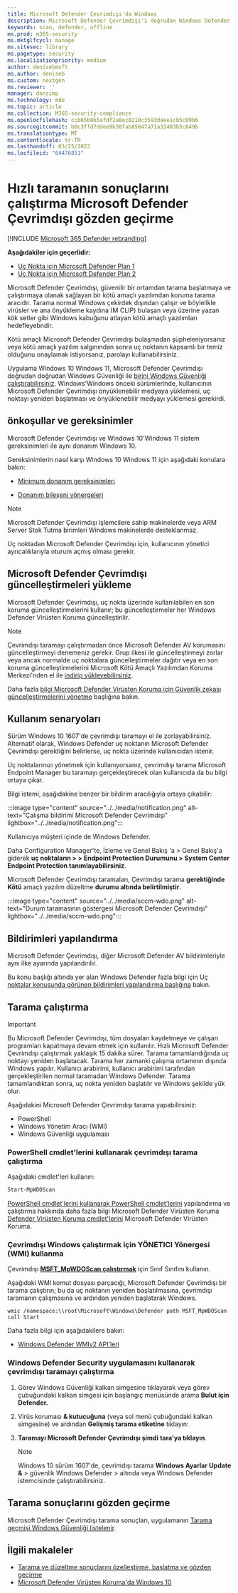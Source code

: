 ```yaml
---
title: Microsoft Defender Çevrimdışı'da Windows
description: Microsoft Defender Çevrimdışı'i doğrudan Windows Defender Virüsten Koruma kullanabilirsiniz. Bunun ağ içinde nasıl dağıtılacağı da yönetebilirsiniz.
keywords: scan, defender, offline
ms.prod: m365-security
ms.mktglfcycl: manage
ms.sitesec: library
ms.pagetype: security
ms.localizationpriority: medium
author: denisebmsft
ms.author: deniseb
ms.custom: nextgen
ms.reviewer: ''
manager: dansimp
ms.technology: mde
ms.topic: article
ms.collection: M365-security-compliance
ms.openlocfilehash: ccb65b865afdf2a0ec0210c3593daee1cb5c09b6
ms.sourcegitcommit: b0c3ffd7ddee9b30fab85047a71a31483b5c649b
ms.translationtype: MT
ms.contentlocale: tr-TR
ms.lasthandoff: 03/25/2022
ms.locfileid: "64476851"
---
```

# <a name="run-and-review-the-results-of-a-microsoft-defender-offline-scan"></a>Hızlı taramanın sonuçlarını çalıştırma Microsoft Defender Çevrimdışı gözden geçirme

[!INCLUDE [Microsoft 365 Defender rebranding](../../includes/microsoft-defender.md)]


**Aşağıdakiler için geçerlidir:**
- [Uç Nokta için Microsoft Defender Plan 1](https://go.microsoft.com/fwlink/p/?linkid=2154037)
- [Uç Nokta için Microsoft Defender Plan 2](https://go.microsoft.com/fwlink/p/?linkid=2154037)

Microsoft Defender Çevrimdışı, güvenilir bir ortamdan tarama başlatmaya ve çalıştırmaya olanak sağlayan bir kötü amaçlı yazılımdan koruma tarama aracıdır. Tarama normal Windows çekirdek dışından çalışır ve böylelikle virüsler ve ana önyükleme kaydına (M CLIP) bulaşan veya üzerine yazan kök setler gibi Windows kabuğunu atlayan kötü amaçlı yazılımları hedefleyebndir.

Kötü amaçlı Microsoft Defender Çevrimdışı bulaşmadan şüpheleniyorsanız veya kötü amaçlı yazılım salgınından sonra uç noktanın kapsamlı bir temiz olduğunu onaylamak istiyorsanız, parolayı kullanabilirsiniz.

Uygulama Windows 10 Windows 11, Microsoft Defender Çevrimdışı doğrudan doğrudan Windows Güvenliği ile [birini Windows Güvenliği çalıştırabilirsiniz](microsoft-defender-security-center-antivirus.md). Windows'Windows önceki sürümlerinde, kullanıcının Microsoft Defender Çevrimdışı önyüklenebilir medyaya yüklemesi, uç noktayı yeniden başlatması ve önyüklenebilir medyayı yüklemesi gerekirdi.

## <a name="prerequisites-and-requirements"></a>önkoşullar ve gereksinimler

Microsoft Defender Çevrimdışı ve Windows 10'Windows 11 sistem gereksinimleri ile aynı donanım Windows 10.

Gereksinimlerin nasıl karşı Windows 10 Windows 11 için aşağıdaki konulara bakın:

- [Minimum donanım gereksinimleri](/windows-hardware/design/minimum/minimum-hardware-requirements-overview)

- [Donanım bileşeni yönergeleri](/windows-hardware/design/component-guidelines/components)

> [!NOTE]
> Microsoft Defender Çevrimdışı işlemcilere sahip makinelerde veya ARM Server Stok Tutma birimleri Windows makinelerde desteklanmaz.

Uç noktadan Microsoft Defender Çevrimdışı için, kullanıcının yönetici ayrıcalıklarıyla oturum açmış olması gerekir.

## <a name="microsoft-defender-offline-updates"></a>Microsoft Defender Çevrimdışı güncelleştirmeleri yükleme

Microsoft Defender Çevrimdışı, uç nokta üzerinde kullanılabilen en son koruma güncelleştirmelerini kullanır; bu güncelleştirmeler her Windows Defender Virüsten Koruma güncelleştirilir.

> [!NOTE]
> Çevrimdışı taramayı çalıştırmadan önce Microsoft Defender AV korumasını güncelleştirmeyi denemeniz gerekir. Grup ilkesi ile güncelleştirmeyi zorlar veya ancak normalde uç noktalara güncelleştirmeler dağıtır veya en son koruma güncelleştirmelerini Microsoft Kötü Amaçlı Yazılımdan Koruma Merkezi'nden el ile [indirip yükleyebilirsiniz](https://www.microsoft.com/security/portal/definitions/adl.aspx).

Daha fazla [bilgi Microsoft Defender Virüsten Koruma için Güvenlik zekası güncelleştirmelerini yönetme](manage-protection-updates-microsoft-defender-antivirus.md) başlığına bakın.

## <a name="usage-scenarios"></a>Kullanım senaryoları

Sürüm Windows 10 1607'de çevrimdışı taramayı el ile zorlayabilirsiniz. Alternatif olarak, Windows Defender uç noktanın Microsoft Defender Çevrimdışı gerektiğini belirlerse, uç nokta üzerinde kullanıcıdan istenir.

Uç noktalarınızı yönetmek için kullanıyorsanız, çevrimdışı tarama Microsoft Endpoint Manager bu taramayı gerçekleştirecek olan kullanıcıda da bu bilgi ortaya çıkar.

Bilgi istemi, aşağıdakine benzer bir bildirim aracılığıyla ortaya çıkabilir:

:::image type="content" source="../../media/notification.png" alt-text="Çalışma bildirimi Microsoft Defender Çevrimdışı" lightbox="../../media/notification.png":::

Kullanıcıya müşteri içinde de Windows Defender.

Daha Configuration Manager'te, İzleme ve Genel Bakış 'a > Genel Bakış'a giderek **uç noktaların > > Endpoint Protection Durumunu > System Center Endpoint Protection tanımlayabilirsiniz**.

Microsoft Defender Çevrimdışı taramaları, Çevrimdışı tarama **gerektiğinde Kötü** amaçlı yazılım düzeltme **durumu altında belirtilmiştir**.

:::image type="content" source="../../media/sccm-wdo.png" alt-text="Durum taramasının göstergesi Microsoft Defender Çevrimdışı" lightbox="../../media/sccm-wdo.png":::

## <a name="configure-notifications"></a>Bildirimleri yapılandırma

Microsoft Defender Çevrimdışı, diğer Microsoft Defender AV bildirimleriyle aynı ilke ayarında yapılandırılır.

Bu konu başlığı altında yer alan Windows Defender fazla bilgi için Uç [noktalar konusunda görünen bildirimleri yapılandırma başlığına](configure-notifications-microsoft-defender-antivirus.md) bakın.

## <a name="run-a-scan"></a>Tarama çalıştırma

> [!IMPORTANT]
> Bu Microsoft Defender Çevrimdışı, tüm dosyaları kaydetmeye ve çalışan programları kapatmaya devam etmek için kullanılır. Hızlı Microsoft Defender Çevrimdışı çalıştırmak yaklaşık 15 dakika sürer. Tarama tamamlandığında uç noktayı yeniden başlatacak. Tarama her zamanki çalışma ortamının dışında Windows yapılır. Kullanıcı arabirimi, kullanıcı arabirimi tarafından gerçekleştirilen normal taramadan Windows Defender. Tarama tamamlandıktan sonra, uç nokta yeniden başlatılır ve Windows şekilde yük olur.

Aşağıdakini Microsoft Defender Çevrimdışı tarama yapabilirsiniz:

- PowerShell
- Windows Yönetim Aracı (WMI)
- Windows Güvenliği uygulaması



### <a name="use-powershell-cmdlets-to-run-an-offline-scan"></a>PowerShell cmdlet'lerini kullanarak çevrimdışı tarama çalıştırma

Aşağıdaki cmdlet'leri kullanın:

```PowerShell
Start-MpWDOScan
```

[PowerShell cmdlet'lerini kullanarak PowerShell cmdlet'lerini](use-powershell-cmdlets-microsoft-defender-antivirus.md) yapılandırma ve çalıştırma hakkında daha fazla bilgi Microsoft Defender Virüsten Koruma [Defender Virüsten Koruma cmdlet'lerini](/powershell/module/defender/) Microsoft Defender Virüsten Koruma.

### <a name="use-windows-management-instruction-wmi-to-run-an-offline-scan"></a>Çevrimdışı Windows çalıştırmak için YÖNETICI Yönergesi (WMI) kullanma

Çevrimdışı [**MSFT_MpWDOScan çalıştırmak**](/previous-versions/windows/desktop/legacy/dn455323(v=vs.85)) için Sınıf Sınıfını kullanın.

Aşağıdaki WMI komut dosyası parçacığı, Microsoft Defender Çevrimdışı bir tarama çalıştırın; bu da uç noktanın yeniden başlatılmasına, çevrimdışı taramanın çalışmasına ve ardından yeniden başlatarak Windows.

```console
wmic /namespace:\\root\Microsoft\Windows\Defender path MSFT_MpWDOScan call Start
```

Daha fazla bilgi için aşağıdakilere bakın:

- [Windows Defender WMIv2 API'leri](/previous-versions/windows/desktop/defender/windows-defender-wmiv2-apis-portal)

### <a name="use-the-windows-defender-security-app-to-run-an-offline-scan"></a>Windows Defender Security uygulamasını kullanarak çevrimdışı taramayı çalıştırma

1. Görev Windows Güvenliği kalkan simgesine tıklayarak veya görev çubuğundaki kalkan simgesi için başlangıç menüsünde arama **Bulut için Defender.**

2. Virüs koruması **& kutucuğuna** (veya sol menü çubuğundaki kalkan simgesine) ve ardından **Gelişmiş tarama etiketine** tıklayın:

3. **Taramayı Microsoft Defender Çevrimdışı şimdi** **tara'ya tıklayın**.

    > [!NOTE]
    > Windows 10 sürüm 1607'de, çevrimdışı tarama **Windows Ayarlar** **Update &** \> güvenlik Windows Defender  \> altında veya Windows Defender istemcisinde çalıştırabilirsiniz.

## <a name="review-scan-results"></a>Tarama sonuçlarını gözden geçirme

Microsoft Defender Çevrimdışı tarama sonuçları, uygulamanın [Tarama geçmişi Windows Güvenliği listelenir](microsoft-defender-security-center-antivirus.md).

## <a name="related-articles"></a>İlgili makaleler

- [Tarama ve düzeltme sonuçlarını özelleştirme, başlatma ve gözden geçirme](customize-run-review-remediate-scans-microsoft-defender-antivirus.md)
- [Microsoft Defender Virüsten Koruma'da Windows 10](microsoft-defender-antivirus-in-windows-10.md)
